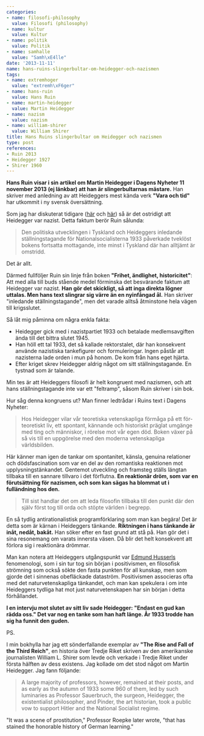 ```yaml
---
categories:
- name: filosofi-philosophy
  value: Filosofi (philosophy)
- name: kultur
  value: Kultur
- name: politik
  value: Politik
- name: samhalle
  value: "Samh\xE4lle"
date: '2013-11-11'
name: hans-ruins-slingerbultar-om-heidegger-och-nazismen
tags:
- name: extremhoger
  value: "extremh\xF6ger"
- name: hans-ruin
  value: Hans Ruin
- name: martin-heidegger
  value: Martin Heidegger
- name: nazism
  value: nazism
- name: william-shirer
  value: William Shirer
title: Hans Ruins slingerbultar om Heidegger och nazismen
type: post
references:
- Ruin 2013
- Heidegger 1927
- Shirer 1960
---
```

**Hans Ruin visar i sin artikel om Martin Heidegger i Dagens Nyheter 11 november 2013 (ej länkbar) att han är slingerbultarnas mästare.** Han skriver med anledning av att Heideggers mest kända verk **"Vara och tid"** har utkommit i ny svensk översättning.

Som jag har diskuterat tidigare ([här](/2013/10/23/filosofen-wagner-och-nazismen/) och [här](/2013/11/04/filosofen-wagner-och-nazismen-del-2/)) så är det ostridigt att Heidegger var nazist. Detta faktum berör Ruin sålunda:

> Den politiska utvecklingen i Tyskland och Heideggers inledande ställningstagande för Nationalsocialisterna 1933 påverkade tveklöst bokens fortsatta mottagande, inte minst i Tyskland där han alltjämt är omstridd.

Det är allt.

Därmed fullföljer Ruin sin linje från boken **"Frihet, ändlighet, historicitet"**: Att med alla till buds stående medel förminska det besvärande faktum att Heidegger var nazist. **Han gör det skickligt, så att inga direkta lögner uttalas. Men hans text slingrar sig värre än en nyinfångad ål.** Han skriver "inledande ställningstagande", men det varade alltså åtminstone hela vägen till krigsslutet.

Så låt mig påminna om några enkla fakta:

- Heidegger gick med i nazistpartiet 1933 och betalade medlemsavgiften ända till det bittra slutet 1945.
- Han höll ett tal 1933, det så kallade rektorstalet, där han konsekvent använde nazistiska tankefigurer och formuleringar. Ingen påstår att nazisterna lade orden i mun på honom. De kom från hans eget hjärta.
- Efter kriget skrev Heidegger aldrig något om sitt ställningstagande. En tystnad som är talande.

Min tes är att Heideggers filosofi är helt kongruent med nazismen, och att hans ställningstagande inte var ett "feltramp", såsom Ruin skriver i sin bok.

Hur såg denna kongruens ut? Man finner ledtrådar i Ruins text i Dagens Nyheter:

> Hos Heidegger vilar vår teoretiska vetenskapliga förmåga på ett för-teoretiskt liv, ett spontant, kännande och historiskt präglat umgänge med ting och människor, i rörelse mot vår egen död. Boken växer på så vis till en uppgörelse med den moderna vetenskapliga världsbilden.

Här känner man igen de tankar om spontanitet, känsla, genuina relationer och dödsfascination som var en del av den romantiska reaktionen mot upplysningstänkandet. Gentemot utveckling och framsteg ställs längtan tillbaka till en sannare tillvaro i det förflutna. **En reaktionär dröm, som var en förutsättning för nazismen, och som kan sägas ha blommat ut i fulländning hos den.**

> Till sist handlar det om att leda filosofin tillbaka till den punkt där den själv först tog till orda och stöpte världen i begrepp.

En så tydlig antirationalistisk programförklaring som man kan begära! Det är detta som är kärnan i Heideggers tänkande. **Riktningen i hans tänkande är inåt, nedåt, bakåt.** Han söker efter en fast grund att stå på. Han gör det i sina resonemang om varats innersta väsen. Då blir det helt konsekvent att förlora sig i reaktionära drömmar.

Man kan notera att Heideggers utgångspunkt var [Edmund Husserls](http://en.wikipedia.org/wiki/Edmund_Husserl) fenomenologi, som i sin tur tog sin början i positivismen, en filosofisk strömning som också sökte den fasta punkten för all kunskap, men som gjorde det i sinnenas obefläckade dataström. Positivismen associeras ofta med det naturvetenskapliga tänkandet, och man kan spekulera i om inte Heideggers tydliga hat mot just naturvetenskapen har sin början i detta förhållandet.

**I en intervju mot slutet av sitt liv sade Heidegger: "Endast en gud kan rädda oss." Det var nog en tanke som han haft länge. År 1933 trodde han sig ha funnit den guden.**

PS.

I min bokhylla har jag ett sönderfallande exemplar av **"The Rise and Fall of the Third Reich"**, en historia över Tredje Riket skriven av den amerikanske journalisten William L. Shirer som levde och verkade i Tredje Riket under första hälften av dess existens. Jag kollade om det stod något om Martin Heidegger. Jag fann följande:

> A large majority of professors, however, remained at their posts, and as early as the autumn of 1933 some 960 of them, led by such luminaries as Professor Sauerbruch, the surgeon, Heidegger, the existentialist philosopher, and Pinder, the art historian, took a public vow to support Hitler and the National Socialist regime.

"It was a scene of prostitution," Professor Roepke later wrote, "that has stained the honorable history of German learning."
